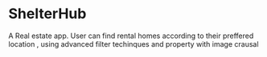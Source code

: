 # ShelterHub
A Real estate app. User can find rental homes according to their preffered location , using advanced filter techinques and property with image crausal 
